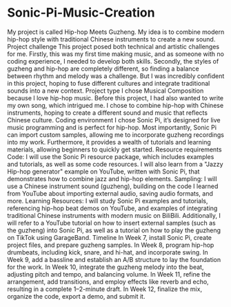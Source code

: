 # Sonic-Pi-Music-Creation

My project is called Hip-hop Meets Guzheng. My idea is to combine modern hip-hop
style with traditional Chinese instruments to create a new sound.
Project challenge
This project posed both technical and artistic challenges for me. Firstly, this was my
first time making music, and as someone with no coding experience, I needed to
develop both skills. Secondly, the styles of guzheng and hip-hop are completely
different, so finding a balance between rhythm and melody was a challenge. But I was
incredibly confident in this project, hoping to fuse different cultures and integrate
traditional sounds into a new context.
Project type
I chose Musical Composition because I love hip-hop music. Before this project, I had
also wanted to write my own song, which intrigued me. I chose to combine hip-hop
with Chinese instruments, hoping to create a different sound and music that reflects
Chinese culture.
Coding environment
I chose Sonic Pi, it’s designed for live music programming and is perfect for hip-hop.
Most importantly, Sonic Pi can import custom samples, allowing me to incorporate
guzheng recordings into my work. Furthermore, it provides a wealth of tutorials and
learning materials, allowing beginners to quickly get started.
Resource requirements
Code: I will use the Sonic Pi resource package, which includes examples and
tutorials, as well as some code resources. I will also learn from a "Jazzy Hip-hop
generator" example on YouTube, written with Sonic Pi, that demonstrates how to
combine jazz and hip-hop elements.
Sampling: I will use a Chinese instrument sound (guzheng), building on the code I
learned from YouTube about importing external audio, saving audio formats, and
more.
Learning Resources: I will study Sonic Pi examples and tutorials, referencing hip-hop
beat demos on YouTube, and examples of integrating traditional Chinese instruments
with modern music on BiliBili. Additionally, I will refer to a YouTube tutorial on
how to insert external samples (such as the guzheng) into Sonic Pi, as well as a
tutorial on how to play the guzheng on TikTok using GarageBand.
Timeline
In Week 7, install Sonic Pi, create project files, and prepare guzheng samples.
In Week 8, program hip-hop drumbeats, including kick, snare, and hi-hat, and
incorporate swing.
In Week 9, add a bassline and establish an A/B structure to lay the foundation for the
work.
In Week 10, integrate the guzheng melody into the beat, adjusting pitch and tempo,
and balancing volume.
In Week 11, refine the arrangement, add transitions, and employ effects like reverb
and echo, resulting in a complete 1–2-minute draft.
In Week 12, finalize the mix, organize the code, export a demo, and submit it.
